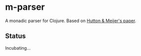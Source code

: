 # m-parser

A monadic parser for Clojure. Based on [Hutton & Meijer's paper][hutton].

## Status

Incubating...

[hutton]: http://www.cs.nott.ac.uk/~gmh/pearl.pdf
